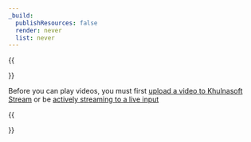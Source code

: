 ```yaml
---
_build:
  publishResources: false
  render: never
  list: never
---
```


{{<Aside type="note">}}

Before you can play videos, you must first [upload a video to Khulnasoft Stream](/stream/uploading-videos/) or be [actively streaming to a live input](/stream/stream-live)

{{</Aside>}}
